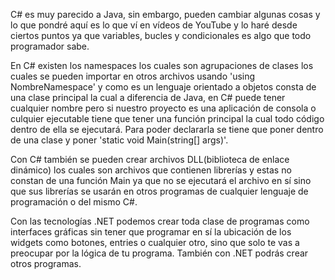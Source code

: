 C# es muy parecido a Java, sin embargo, pueden cambiar algunas cosas y lo que pondré aquí es lo que ví en vídeos de YouTube y lo haré desde ciertos puntos ya que variables,
bucles y condicionales es algo que todo programador sabe.

En C# existen los namespaces los cuales son agrupaciones de clases los cuales se pueden importar en otros archivos usando 'using NombreNamespace' y como es un lenguaje
orientado a objetos consta de una clase principal la cual a diferencia de Java, en C# puede tener cualquier nombre pero si nuestro proyecto es una aplicación de consola
o culquier ejecutable tiene que tener una función principal la cual todo código dentro de ella se ejecutará. Para poder declararla se tiene que poner dentro de una clase
y poner 'static void Main(string[] args)'.

Con C# también se pueden crear archivos DLL(biblioteca de enlace dinámico) los cuales son archivos que contienen librerías y estas no constan de una función Main ya
que no se ejecutará el archivo en sí sino que sus librerías se usarán en otros programas de cualquier lenguaje de programación o del mismo C#.

Con las tecnologías .NET podemos crear toda clase de programas como interfaces gráficas sin tener que programar en sí la ubicación de los widgets como botones, entries
o cualquier otro, sino que solo te vas a preocupar por la lógica de tu programa. También con .NET podrás crear otros programas.
